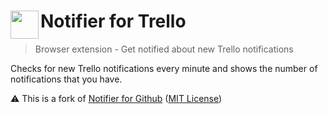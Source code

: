 # <img src="source/icon.png" width="45" align="left"> Notifier for Trello

> Browser extension - Get notified about new Trello notifications

Checks for new Trello notifications every minute and shows the number of notifications that you have.

⚠ This is a fork of [Notifier for Github](https://github.com/sindresorhus/notifier-for-github) ([MIT License](https://github.com/sindresorhus/notifier-for-github/blob/main/license))
